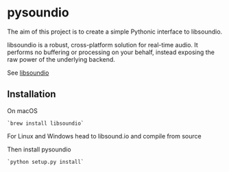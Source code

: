 # pysoundio

The aim of this project is to create a simple Pythonic interface to libsoundio.

libsoundio is a robust, cross-platform solution for real-time audio. It performs
no buffering or processing on your behalf, instead exposing the raw power of the
underlying backend.

See [libsoundio](libsound.io)


## Installation

On macOS

    `brew install libsoundio`

For Linux and Windows head to libsound.io and compile from source

Then install pysoundio

    `python setup.py install`